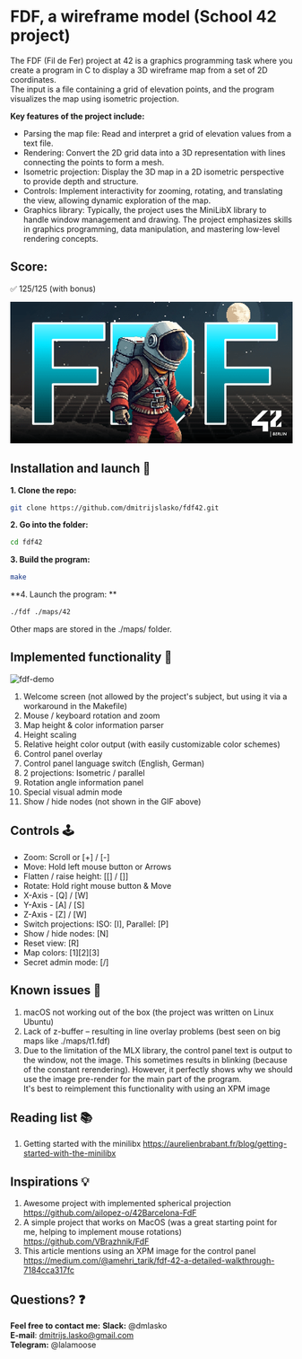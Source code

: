 # FDF, a wireframe model (School 42 project)
The FDF (Fil de Fer) project at 42 is a graphics programming task where you create a program in C to display a 3D wireframe map from a set of 2D coordinates.  
The input is a file containing a grid of elevation points, and the program visualizes the map using isometric projection.

**Key features of the project include:**
* Parsing the map file: Read and interpret a grid of elevation values from a text file.
* Rendering: Convert the 2D grid data into a 3D representation with lines connecting the points to form a mesh.
* Isometric projection: Display the 3D map in a 2D isometric perspective to provide depth and structure.
* Controls: Implement interactivity for zooming, rotating, and translating the view, allowing dynamic exploration of the map.
* Graphics library: Typically, the project uses the MiniLibX library to handle window management and drawing.
The project emphasizes skills in graphics programming, data manipulation, and mastering low-level rendering concepts.

## Score:
✅ 125/125 (with bonus)

![42.fdf map](./_img/fdf-header-image-min.png)

## Installation and launch 🚀
**1. Clone the repo:**
```bash
git clone https://github.com/dmitrijslasko/fdf42.git
```
**2. Go into the folder:**
```bash
cd fdf42
```
**3. Build the program:**
```bash
make
```
**4. Launch the program: **
```bash
./fdf ./maps/42
```
Other maps are stored in the ./maps/ folder.

## Implemented functionality 🤖
![fdf-demo](https://github.com/dmitrijslasko/42-assets/blob/d9ae0a69c1fc9aea10fa920e7ee1ba405123e805/fdf/dmlasko-fdf-demo-v2.gif?raw=true)
1. Welcome screen (not allowed by the project's subject, but using it via a workaround in the Makefile)
1. Mouse / keyboard rotation and zoom
1. Map height & color information parser
1. Height scaling
1. Relative height color output (with easily customizable color schemes)
1. Control panel overlay
1. Control panel language switch (English, German)
1. 2 projections: Isometric / parallel
1. Rotation angle information panel
1. Special visual admin mode
1. Show / hide nodes (not shown in the GIF above)

## Controls 🕹️
* Zoom: Scroll or [+] / [-]
* Move: Hold left mouse button or Arrows
* Flatten / raise height: [\[] / [\]]
* Rotate: Hold right mouse button & Move
* X-Axis - [Q] / [W]
* Y-Axis - [A] / [S]
* Z-Axis - [Z] / [W]
* Switch projections: ISO: [I], Parallel: [P]
* Show / hide nodes: [N]
* Reset view: [R]
* Map colors: [1][2][3]
* Secret admin mode: [/]

## Known issues 🚨
1. macOS not working out of the box (the project was written on Linux Ubuntu)
1. Lack of z-buffer – resulting in line overlay problems (best seen on big maps like ./maps/t1.fdf)
1. Due to the limitation of the MLX library, the control panel text is output to the window, not the image.
This sometimes results in blinking (because of the constant rerendering).
However, it perfectly shows why we should use the image pre-render for the main part of the program.  
It's best to reimplement this functionality with using an XPM image

## Reading list 📚
1. Getting started with the minilibx
https://aurelienbrabant.fr/blog/getting-started-with-the-minilibx

## Inspirations 💡
1. Awesome project with implemented spherical projection
https://github.com/ailopez-o/42Barcelona-FdF
2. A simple project that works on MacOS (was a great starting point for me, helping to implement mouse rotations)
https://github.com/VBrazhnik/FdF
3. This article mentions using an XPM image for the control panel
https://medium.com/@amehri_tarik/fdf-42-a-detailed-walkthrough-7184cca317fc

## Questions? ❓
**Feel free to contact me:**
**Slack:** @dmlasko  
**E-mail**: dmitrijs.lasko@gmail.com  
**Telegram:** @lalamoose  